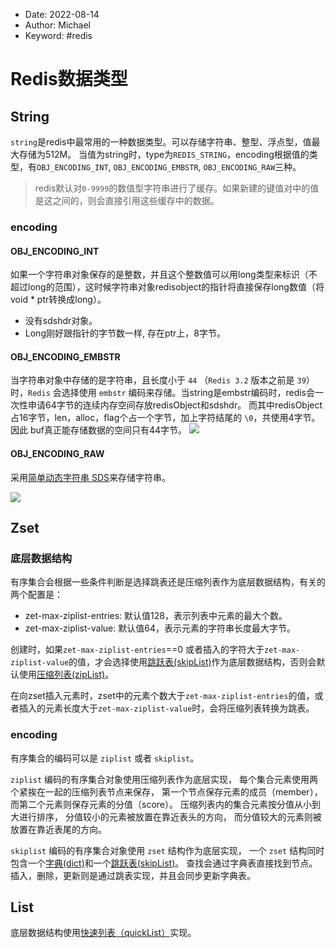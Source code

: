 -   Date: 2022-08-14
-   Author: Michael
-   Keyword: #redis 

# Redis数据类型

## String
`string`是redis中最常用的一种数据类型。可以存储字符串、整型、浮点型，值最大存储为512M。
当值为string时，type为`REDIS_STRING`，encoding根据值的类型，有`OBJ_ENCODING_INT`, `OBJ_ENCODING_EMBSTR`, `OBJ_ENCODING_RAW`三种。


> redis默认对`0-9999`的数值型字符串进行了缓存。如果新建的键值对中的值是这之间的，则会直接引用这些缓存中的数据。

### encoding 
#### OBJ_ENCODING_INT
如果一个字符串对象保存的是整数，并且这个整数值可以用long类型来标识（不超过long的范围），这时候字符串对象redisobject的指针将直接保存long数值（将void \* ptr转换成long）。
- 没有sdshdr对象。
- Long刚好跟指针的字节数一样, 存在ptr上，8字节。

#### OBJ_ENCODING_EMBSTR
当字符串对象中存储的是字符串，且长度小于 `44` （`Redis 3.2` 版本之前是 `39`）时，`Redis` 会选择使用 `embstr` 编码来存储。当string是embstr编码时，redis会一次性申请64字节的连续内存空间存放redisObject和sdshdr。
而其中redisObject占16字节，len，alloc，flag个占一个字节，加上字符结尾的 `\0`，共使用4字节。 因此 buf真正能存储数据的空间只有44字节。
![](Pasted%20image%2020220715163704.png)

#### OBJ_ENCODING_RAW
采用[简单动态字符串 SDS](Redis数据结构.md#简单动态字符串%20SDS)来存储字符串。

![](Pasted%20image%2020220715163620.png)


## Zset

### 底层数据结构
有序集合会根据一些条件判断是选择跳表还是压缩列表作为底层数据结构，有关的两个配置是：
- zet-max-ziplist-entries: 默认值128，表示列表中元素的最大个数。
- zet-max-ziplist-value: 默认值64，表示元素的字符串长度最大字节。

创建时，如果`zet-max-ziplist-entries`\=\=0 或者插入的字符大于`zet-max-ziplist-value`的值，才会选择使用[跳跃表(skipList)](Redis数据结构.md#跳跃表(skipList))作为底层数据结构，否则会默认使用[压缩列表(zipList)](Redis数据结构.md#压缩列表(zipList))。

在向zset插入元素时，zset中的元素个数大于`zet-max-ziplist-entries`的值，或者插入的元素长度大于`zet-max-ziplist-value`时，会将压缩列表转换为跳表。

### encoding
有序集合的编码可以是 `ziplist` 或者 `skiplist`。

`ziplist` 编码的有序集合对象使用压缩列表作为底层实现， 每个集合元素使用两个紧挨在一起的压缩列表节点来保存， 第一个节点保存元素的成员（member）， 而第二个元素则保存元素的分值（score）。
压缩列表内的集合元素按分值从小到大进行排序， 分值较小的元素被放置在靠近表头的方向， 而分值较大的元素则被放置在靠近表尾的方向。

`skiplist` 编码的有序集合对象使用 `zset` 结构作为底层实现， 一个 `zset` 结构同时包含一个[字典(dict)](Redis数据结构.md#字典(dict))和一个[跳跃表(skipList)](Redis数据结构.md#跳跃表(skipList))。
查找会通过字典表直接找到节点。插入，删除，更新则是通过跳表实现，并且会同步更新字典表。

## List
底层数据结构使用[快速列表（quickList）](Redis数据结构.md#快速列表（quickList）)实现。
